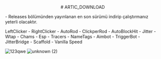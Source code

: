 <p align="center">
# ARTIC_DOWNLOAD
</p>
- Releases bölümünden yayınlanan en son sürümü indirip çalıştırmanız yeterli olacaktır.

LeftClicker - RightClicker - AutoRod - ClickperRod - AutoBlockHit - Jitter - Wtap - Chams - Esp - Tracers - NameTags - Aimbot - TriggerBot -  JitterBridge - Scaffold - Vanilla Speed 

![123qwe](https://user-images.githubusercontent.com/98884341/166417663-33865f07-c0ce-4aa1-9646-9af34e995279.png)
![unknown (2)](https://user-images.githubusercontent.com/98884341/166418844-f752b623-edcd-41e7-a51e-933a40adce35.png)



